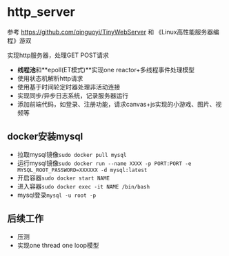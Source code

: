 # http_server

参考 https://github.com/qinguoyi/TinyWebServer 和 《Linux高性能服务器编程》游双

实现http服务器，处理GET POST请求

* **线程池**和**epoll(ET模式)**实现one reactor+多线程事件处理模型
* 使用状态机解析http请求
* 使用基于时间轮定时器处理非活动连接
* 实现同步/异步日志系统，记录服务器运行
* 添加前端代码，如登录、注册功能，请求canvas+js实现的小游戏、图片、视频等

## docker安装mysql
* 拉取mysql镜像`sudo docker pull mysql`
* 运行mysql镜像`sudo docker run --name XXXX -p PORT:PORT -e MYSQL_ROOT_PASSWORD=XXXXXX -d mysql:latest`
* 开启容器`sudo docker start NAME`
* 进入容器`sudo docker exec -it NAME /bin/bash`
* mysql登录`mysql -u root -p`

## 后续工作
* 压测
* 实现one thread one loop模型
